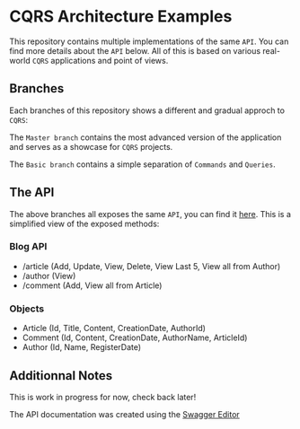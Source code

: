 # CQRS Architecture Examples

This repository contains multiple implementations of the same `API`. You can find more details about the `API` below.
All of this is based on various real-world `CQRS` applications and point of views.

## Branches

Each branches of this repository shows a different and gradual approch to `CQRS`:

The `Master branch` contains the most advanced version of the application and serves as a showcase for `CQRS` projects.

The `Basic branch` contains a simple separation of `Commands` and `Queries`.

## The API

The above branches all exposes the same `API`, you can find it [here](https://github.com/Adraca/CQRS-Architecture-Examples/blob/master/swagger.yaml).
This is a simplified view of the exposed methods:

### Blog API

- /article (Add, Update, View, Delete, View Last 5, View all from Author)
- /author (View)
- /comment (Add, View all from Article)

### Objects

- Article (Id, Title, Content, CreationDate, AuthorId)
- Comment (Id, Content, CreationDate, AuthorName, ArticleId)
- Author (Id, Name, RegisterDate)

## Additionnal Notes

This is work in progress for now, check back later!

The API documentation was created using the [Swagger Editor](https://editor.swagger.io)
